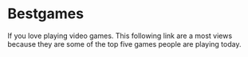 # Bestgames
If you love playing video games. This following link are a most views because they are some of the top five games people are playing today.
